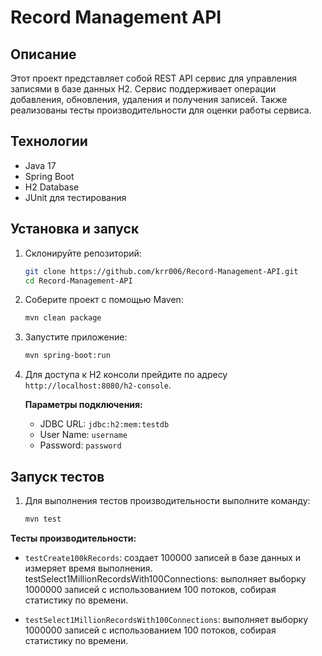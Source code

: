 # Record Management API

## Описание

Этот проект представляет собой REST API сервис для управления записями в базе данных H2. Сервис поддерживает операции добавления, обновления, удаления и получения записей. Также реализованы тесты производительности для оценки работы сервиса.

## Технологии

- Java 17
- Spring Boot
- H2 Database
- JUnit для тестирования

## Установка и запуск

1. Склонируйте репозиторий:

   ```bash
   git clone https://github.com/krr006/Record-Management-API.git
   cd Record-Management-API

2. Соберите проект с помощью Maven:
    ```bash
   mvn clean package

3. Запустите приложение:
    ```bash
    mvn spring-boot:run

4. Для доступа к H2 консоли прейдите по адресу `http://localhost:8080/h2-console`.

   **Параметры подключения:**
    - JDBC URL: `jdbc:h2:mem:testdb`
    - User Name: `username`
    - Password: `password`

## Запуск тестов

1. Для выполнения тестов производительности выполните команду:
    ```bash
    mvn test

**Тесты производительности:**
- `testCreate100kRecords`: создает 100000 записей в базе данных и измеряет время выполнения.
testSelect1MillionRecordsWith100Connections: выполняет выборку 1000000 записей с использованием 100 потоков, собирая статистику по времени.

- `testSelect1MillionRecordsWith100Connections`: выполняет выборку 1000000 записей с использованием 100 потоков, собирая статистику по времени.


